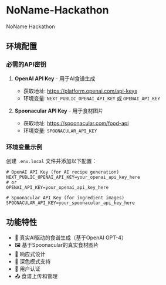 # NoName-Hackathon
NoName Hackathon

## 环境配置

### 必需的API密钥

1. **OpenAI API Key** - 用于AI食谱生成
   - 获取地址: https://platform.openai.com/api-keys
   - 环境变量: `NEXT_PUBLIC_OPENAI_API_KEY` 或 `OPENAI_API_KEY`

2. **Spoonacular API Key** - 用于食材图片
   - 获取地址: https://spoonacular.com/food-api
   - 环境变量: `SPOONACULAR_API_KEY`

### 环境变量示例

创建 `.env.local` 文件并添加以下配置：

```env
# OpenAI API Key (for AI recipe generation)
NEXT_PUBLIC_OPENAI_API_KEY=your_openai_api_key_here
# or
OPENAI_API_KEY=your_openai_api_key_here

# Spoonacular API Key (for ingredient images)
SPOONACULAR_API_KEY=your_spoonacular_api_key_here
```

## 功能特性

- 🤖 真实AI驱动的食谱生成（基于OpenAI GPT-4）
- 🖼️ 基于Spoonacular的真实食材图片
- 📱 响应式设计
- 🌙 深色模式支持
- 🔐 用户认证
- 📤 食谱上传和管理

